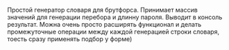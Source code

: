 Простой генератор словаря для брутфорса. Принимает массив значений для генерации перебора и длинну пароля. Выводит в консоль результат. 
Можна очень просто расширять функционал и делать промежуточные операции между каждой генерацией строки словаря, тоесть сразу применять подбор у форме)

